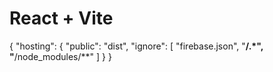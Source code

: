 # React + Vite


 {
  "hosting": {
    "public": "dist",
     "ignore": [
      "firebase.json",
      "**/.*",
      "**/node_modules/**"
 ]
  }
 }